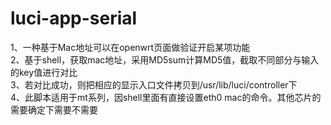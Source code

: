 # luci-app-serial
1、一种基于Mac地址可以在openwrt页面做验证开启某项功能</br>
2、基于shell，获取mac地址，采用MD5sum计算MD5值，截取不同部分与输入的key值进行对比</br>
3、若对比成功，则把相应的显示入口文件拷贝到/usr/lib/luci/controller下</br>
4、此脚本适用于mt系列，因shell里面有直接设置eth0 mac的命令。其他芯片的需要确定下需要不需要</br>
